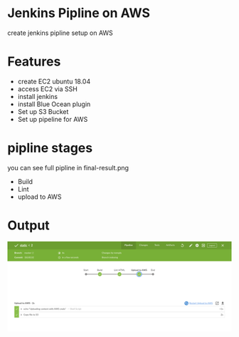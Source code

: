 
# Jenkins Pipline on AWS
create jenkins pipline setup on AWS
# Features
- create EC2 ubuntu 18.04
- access EC2 via SSH
- install jenkins
- install Blue Ocean plugin
- Set up S3 Bucket
- Set up pipeline for AWS

# pipline stages
you can see full pipline in final-result.png
- Build
- Lint
- upload to AWS

# Output
![final output](https://github.com/sabreensalama/Jenkins-Pipelines-on-AWS/blob/master/final-result.png)
